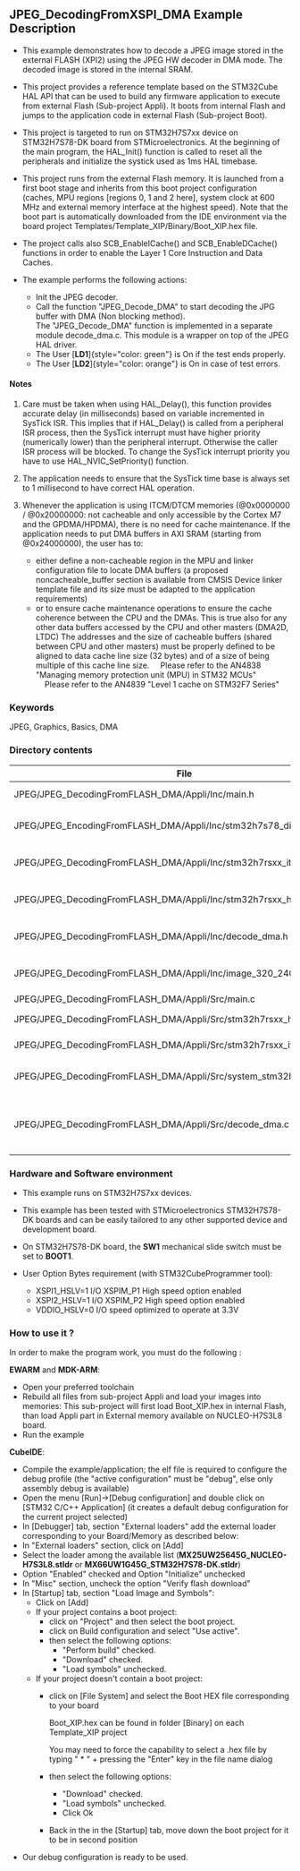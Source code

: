 ## <b>JPEG_DecodingFromXSPI_DMA Example Description</b>

- This example demonstrates how to decode a JPEG image stored in the external FLASH (XPI2) using the JPEG HW decoder in DMA mode. The decoded image is stored in the internal SRAM.  

- This project provides a reference template based on the STM32Cube HAL API that can be used
to build any firmware application to execute from external Flash (Sub-project Appli). It boots from internal Flash and jumps
to the application code in external Flash (Sub-project Boot).
- This project is targeted to run on STM32H7S7xx device on STM32H7S78-DK board from STMicroelectronics.
At the beginning of the main program, the HAL_Init() function is called to reset
all the peripherals and initialize the systick used as 1ms HAL timebase.
- This project runs from the external Flash memory. It is launched from a first boot stage and inherits from this boot project
configuration (caches, MPU regions [regions 0, 1 and 2 here], system clock at 600 MHz and external memory interface at the highest speed).
Note that the boot part is automatically downloaded from the IDE environment via the board project Templates/Template_XIP/Binary/Boot_XIP.hex file.
- The project calls also SCB_EnableICache() and SCB_EnableDCache() functions in order to enable
the Layer 1 Core Instruction and Data Caches.

- The example performs the following actions:
  - Init the JPEG decoder.  
  - Call the function "JPEG_Decode_DMA" to start decoding the JPG buffer with DMA (Non blocking method).  
    The "JPEG_Decode_DMA" function is implemented in a separate module decode_dma.c.
    This module is a wrapper on top of the JPEG HAL driver.
  - The User [**LD1**]{style="color: green"} is On if the test ends properly.
  - The User [**LD2**]{style="color: orange"} is On in case of test errors.
  
#### <b>Notes</b>

 1. Care must be taken when using HAL_Delay(), this function provides accurate delay (in milliseconds)
    based on variable incremented in SysTick ISR. This implies that if HAL_Delay() is called from
    a peripheral ISR process, then the SysTick interrupt must have higher priority (numerically lower)
    than the peripheral interrupt. Otherwise the caller ISR process will be blocked.
    To change the SysTick interrupt priority you have to use HAL_NVIC_SetPriority() function.

 2. The application needs to ensure that the SysTick time base is always set to 1 millisecond
    to have correct HAL operation.

 3. Whenever the application is using ITCM/DTCM memories (@0x0000000 / @0x20000000: not cacheable and only accessible
    by the Cortex M7 and the GPDMA/HPDMA), there is no need for cache maintenance.
    If the application needs to put DMA buffers in AXI SRAM (starting from @0x24000000), the user has to:
    - either define a non-cacheable region in the MPU and linker configuration file to locate DMA buffers
      (a proposed noncacheable_buffer section is available from CMSIS Device linker template file and its size must
      be adapted to the application requirements)
    - or to ensure cache maintenance operations to ensure the cache coherence between the CPU and the DMAs.
    This is true also for any other data buffers accessed by the CPU and other masters (DMA2D, LTDC)
    The addresses and the size of cacheable buffers (shared between CPU and other masters)
    must be properly defined to be aligned to data cache line size (32 bytes) and of a size of being multiple
    of this cache line size.
    Please refer to the AN4838 "Managing memory protection unit (MPU) in STM32 MCUs"
    Please refer to the AN4839 "Level 1 cache on STM32F7 Series"

### <b>Keywords</b>

JPEG, Graphics, Basics, DMA

### <b>Directory contents</b>
File                                                                     | Description
 ---                                                                     | ---
  JPEG/JPEG_DecodingFromFLASH_DMA/Appli/Inc/main.h                       |  Header for main.c module  
  JPEG/JPEG_EncodingFromFLASH_DMA/Appli/Inc/stm32h7s78_discovery_conf.h  |  BSP Configuration file
  JPEG/JPEG_DecodingFromFLASH_DMA/Appli/Inc/stm32h7rsxx_it.h             |  Interrupt handlers header file
  JPEG/JPEG_DecodingFromFLASH_DMA/Appli/Inc/stm32h7rsxx_hal_conf.h       |  HAL configuration file
  JPEG/JPEG_DecodingFromFLASH_DMA/Appli/Inc/decode_dma.h                 |  Header for encode_dma.c module
  JPEG/JPEG_DecodingFromFLASH_DMA/Appli/Inc/image_320_240_jpg.h          |  JPEG Image 320x240 to be decoded
  JPEG/JPEG_DecodingFromFLASH_DMA/Appli/Src/main.c                       |  Main program
  JPEG/JPEG_DecodingFromFLASH_DMA/Appli/Src/stm32h7rsxx_hal_msp.c        |  HAL MSP module
  JPEG/JPEG_DecodingFromFLASH_DMA/Appli/Src/stm32h7rsxx_it.c             |  Interrupt handlers
  JPEG/JPEG_DecodingFromFLASH_DMA/Appli/Src/system_stm32h7rsxx.c         |  STM32H7RSxx system source file  
  JPEG/JPEG_DecodingFromFLASH_DMA/Appli/Src/decode_dma.c                 |  JPEG Decoding (from memory) with DMA module

### <b>Hardware and Software environment</b>

  - This example runs on STM32H7S7xx devices.

  - This example has been tested with STMicroelectronics STM32H7S78-DK
    boards and can be easily tailored to any other supported device
    and development board.

  - On STM32H7S78-DK board, the **SW1** mechanical slide switch must be set to **BOOT1**.

  - User Option Bytes requirement (with STM32CubeProgrammer tool):

    - XSPI1_HSLV=1     I/O XSPIM_P1 High speed option enabled
    - XSPI2_HSLV=1     I/O XSPIM_P2 High speed option enabled
    - VDDIO_HSLV=0     I/O speed optimized to operate at 3.3V

### <b>How to use it ?</b>

In order to make the program work, you must do the following :

**EWARM** and **MDK-ARM**:

 - Open your preferred toolchain
 - Rebuild all files from sub-project Appli and load your images into memories: This sub-project will first load Boot_XIP.hex in internal Flash,
   than load Appli part in External memory available on NUCLEO-H7S3L8 board.
 - Run the example

**CubeIDE**:

 - Compile the example/application; the elf file is required to configure the debug profile (the "active configuration" must be "debug", else only assembly debug is available)
 - Open the menu [Run]->[Debug configuration] and double click on  [STM32 C/C++ Application] (it creates a default debug configuration for the current project selected)
 - In [Debugger] tab, section "External  loaders" add the external loader corresponding to your Board/Memory as described below:
 - In "External loaders" section, click on [Add]
 - Select the loader among the available list (**MX25UW25645G_NUCLEO-H7S3L8.stldr** or **MX66UW1G45G_STM32H7S78-DK.stldr**)
 - Option "Enabled" checked and Option "Initialize" unchecked
 - In "Misc" section, uncheck the option "Verify flash download"
 - In [Startup] tab, section "Load Image and Symbols":
   - Click on [Add]
   - If your project contains a boot project:
     - click on "Project" and then select the boot project.
     - click on Build configuration and select "Use active".
     - then select the following options:
       - "Perform build" checked.
       - "Download" checked.
       - "Load symbols" unchecked.
   - If your project doesn't contain a boot project:
     - click on [File System] and select the Boot HEX file corresponding to your board

        Boot_XIP.hex can be found in folder [Binary] on each Template_XIP project

        You may need to force the capability to select a .hex file by typing " * " + pressing the "Enter" key in the file name dialog

     - then select the following options:
       - "Download"      checked.
       - "Load symbols" unchecked.
       - Click Ok
     - Back in the in the [Startup] tab, move down the boot project for it to be in second position
 - Our debug configuration is ready to be used.